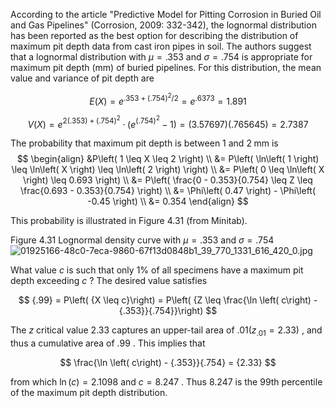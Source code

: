 According to the article "Predictive Model for Pitting Corrosion in Buried Oil and Gas Pipelines" (Corrosion, 2009: 332-342), the lognormal distribution has been reported as the best option for describing the distribution of maximum pit depth data from cast iron pipes in soil. The authors suggest that a lognormal distribution with $\mu = {.353}$ and $\sigma = {.754}$ is appropriate for maximum pit depth $\left( \mathrm{{mm}}\right)$ of buried pipelines. For this distribution, the mean value and variance of pit depth are

$$
E\left( X\right) = {e}^{{.353} + {\left( {.754}\right) }^{2}/2} = {e}^{.6373} = {1.891}
$$

$$
V\left( X\right) = {e}^{2\left( {.353}\right) + {\left( {.754}\right) }^{2}} \cdot \left( {{e}^{{\left( {.754}\right) }^{2}} - 1}\right) = \left( {3.57697}\right) \left( {.765645}\right) = {2.7387}
$$

The probability that maximum pit depth is between 1 and $2\mathrm{\;{mm}}$ is
$$
\begin{align}
    &P\left( 1 \leq X \leq 2 \right) \\
    &= P\left( \ln\left( 1 \right) \leq \ln\left( X \right) \leq \ln\left( 2 \right) \right) \\
    &= P\left( 0 \leq \ln\left( X \right) \leq 0.693 \right) \\
    &= P\left( \frac{0 - 0.353}{0.754} \leq Z \leq \frac{0.693 - 0.353}{0.754} \right) \\
    &= \Phi\left( 0.47 \right) - \Phi\left( -0.45 \right) \\
    &= 0.354
\end{align}
$$

This probability is illustrated in Figure 4.31 (from Minitab).

Figure 4.31 
Lognormal density curve with $\mu = {.353}$ and $\sigma = {.754}$
![01925166-48c0-7eca-9860-67f13d0848b1_39_770_1331_616_420_0.jpg](images/01925166-48c0-7eca-9860-67f13d0848b1_39_770_1331_616_420_0.jpg)

What value $c$ is such that only $1\%$ of all specimens have a maximum pit depth exceeding $c$ ? The desired value satisfies

$$
{.99} = P\left( {X \leq c}\right) = P\left( {Z \leq \frac{\ln \left( c\right) - {.353}}{.754}}\right)
$$

The $z$ critical value 2.33 captures an upper-tail area of ${.01}\left( {{z}_{.01} = {2.33}}\right)$ , and thus a cumulative area of .99 . This implies that

$$
\frac{\ln \left( c\right) - {.353}}{.754} = {2.33}
$$

from which $\ln \left( c\right) = {2.1098}$ and $c = {8.247}$ . Thus 8.247 is the 99th percentile of the maximum pit depth distribution.